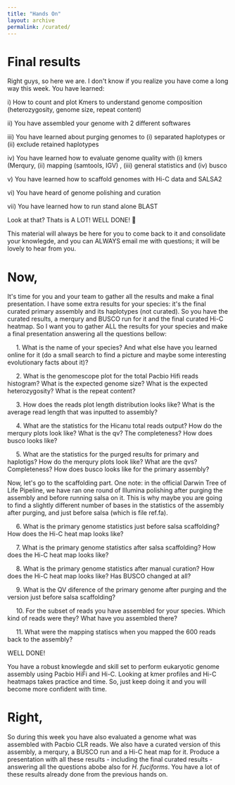 ```yaml
---
title: "Hands On"
layout: archive
permalink: /curated/
---
```


# Final results

Right guys, so here we are. I don't know if you realize you have come a long way this week. You have learned:

i) How to count and plot Kmers to understand genome composition (heterozygosity, genome size, repeat content)

ii) You have assembled your genome with 2 different softwares

iii) You have learned about purging genomes to (i) separated haplotypes or (ii) exclude retained haplotypes

iv) You have learned how to evaluate genome quality with (i) kmers (Merqury, (ii) mapping (samtools, IGV) , (iii) general statistics and (iv) busco

v) You have learned how to scaffold genomes with Hi-C data and SALSA2

vi) You have heard of genome polishing and curation

vii) You have learned how to run stand alone BLAST

Look at that? Thats is A LOT! WELL DONE! :clap: 

This material will always be here for you to come back to it and consolidate your knowlegde, and you can ALWAYS email me with questions; it will be lovely to hear from you.

# Now,

It's time for you and your team to gather all the results and make a final presentation. I have some extra results for your species: it's the final curated primary assembly and its haplotypes (not curated). So you have the curated results, a merqury and BUSCO run for it and the final curated Hi-C heatmap. So I want you to gather ALL the results for your species and make a final presentation answering all the questions bellow:

     1\. What is the name of your species? And what else have you learned online for it (do a small search to find a picture and maybe some interesting evolutionary facts about it)?

     2\. What is the genomescope plot for the total Pacbio Hifi reads histogram? What is the expected genome size? What is the expected heterozygosity? What is the repeat content?

     3\. How does the reads plot length distribution looks like? What is the average read length that was inputted to assembly?

     4\. What are the statistics for the Hicanu total reads output? How do the merqury plots look like? What is the qv? The completeness? How does busco looks like?

     5\. What are the statistics for the purged results for primary and haplotigs? How do the merqury plots look like? What are the qvs? Completeness? How does busco looks like for the primary assembly?

Now, let's go to the scaffolding part. One note: in the official Darwin Tree of Life Pipeline, we have ran one round of Illumina polishing after purging the assembly and before running salsa on it. This is why maybe you are going to find a slightly different number of bases in the statistics of the assembly after purging, and just before salsa (which is file ref.fa).

     6\. What is the primary genome statistics just before salsa scaffolding? How does the Hi-C heat map looks like?

     7\. What is the primary genome statistics after salsa scaffolding? How does the Hi-C heat map looks like?

     8\. What is the primary genome statistics after manual curation? How does the Hi-C heat map looks like? Has BUSCO changed at all?

     9\. What is the QV diference of the primary genome after purging and the version just before salsa scaffolding?

     10\. For the subset of reads you have assembled for your species. Which kind of reads were they? What have you assembled there?

     11\. What were the mapping statiscs when you mapped the 600 reads back to the assembly?

WELL DONE! 

You have a robust knowlegde and skill set to perform eukaryotic genome assembly using Pacbio HiFi and Hi-C. Looking at kmer profiles and Hi-C heatmaps takes practice and time. So, just keep doing it and you will become more confident with time. 


# Right, 

So during this week you have also evaluated a genome what was assembled with Pacbio CLR reads. We also have a curated version of this assembly, a merqury, a BUSCO run and a Hi-C heat map for it. Produce a presentation with all these results - including the final curated results - answering all the questions abobe also for *H. fuciforms*. You have a lot of these results already done from the previous hands on.


